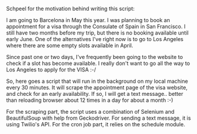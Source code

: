 Schpeel for the motivation behind writing this script: 

I am going to Barcelona in May this year. I was planning to book an appointment for a visa through the Consulate of Spain in San Francisco. I still have two months before my trip, but there is no booking available until early June. One of the alternatives I've right now is to go to Los Angeles where there are some empty slots available in April. 

Since past one or two days, I've frequently been going to the website to check if a slot has become available. I really don't want to go all the way to Los Angeles to apply for the VISA :-/ 

So, here goes a script that will run in the background on my local machine every 30 minutes. It will scrape the appointment page of the visa website, and check for an early availability. If so, I will get a text message.. better than reloading browser about 12 times in a day for about a month :-) 

For the scraping part, the script uses a combination of Selenium and BeautifulSoup with help from Geckodriver. For sending a text message, it is using Twilio's API. For the cron job part, it relies on the schedule module.